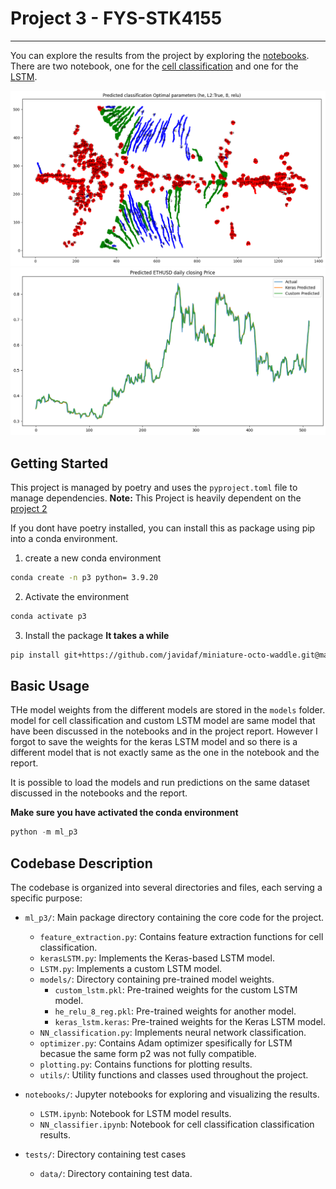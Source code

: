 # Project 3 - FYS-STK4155
---

You can explore the results from the project by exploring the [notebooks](notebooks). There are two notebook, one for the [cell classification](notebooks/NN_cell_classification.ipynb) and one for the [LSTM](notebooks/LSTM.ipynb).

![cell_classification](assets/cell_classification.png)
![LSTM](assets/lstm.png)


## Getting Started

This project is managed by poetry and uses the `pyproject.toml` file to manage dependencies. **Note:** This Project is heavily dependent on the [project 2](https://github.com/javidaf/expert-machine/tree/multi-classification)

If you dont have poetry installed, you can install this as package using pip into a conda environment.

1. create a new conda environment

```bash
conda create -n p3 python= 3.9.20
```

2. Activate the environment

```bash
conda activate p3
```

3. Install the package **It takes a while**
```bash
pip install git+https://github.com/javidaf/miniature-octo-waddle.git@master#subdirectory=ml-p3
```


## Basic Usage

THe model weights from the different models are stored in the `models` folder. 
model for cell classification and custom LSTM model are same model that have been 
discussed in the notebooks and in the project report. However I forgot to save the
weights for the keras LSTM model and so there is a different model that is not exactly same as the one in the notebook and the report. 

It is possible to load the models and run predictions on the same dataset discussed in the notebooks and the report. 

**Make sure you have activated the conda environment**

```python
python -m ml_p3
```

## Codebase Description

The codebase is organized into several directories and files, each serving a specific purpose:

- `ml_p3/`: Main package directory containing the core code for the project.
  - `feature_extraction.py`: Contains feature extraction functions for cell classification.
  - `kerasLSTM.py`: Implements the Keras-based LSTM model.
  - `LSTM.py`: Implements a custom LSTM model.
  - `models/`: Directory containing pre-trained model weights.
    - `custom_lstm.pkl`: Pre-trained weights for the custom LSTM model.
    - `he_relu_8_reg.pkl`: Pre-trained weights for another model.
    - `keras_lstm.keras`: Pre-trained weights for the Keras LSTM model.
  - `NN_classification.py`: Implements neural network classification.
  - `optimizer.py`: Contains Adam optimizer spesifically for LSTM becasue the same form p2 was not fully compatible.
  - `plotting.py`: Contains functions for plotting results.
  - `utils/`: Utility functions and classes used throughout the project.

- `notebooks/`: Jupyter notebooks for exploring and visualizing the results.
  - `LSTM.ipynb`: Notebook for LSTM model results.
  - `NN_classifier.ipynb`: Notebook for cell classification classification results.

- `tests/`: Directory containing test cases
  - `data/`: Directory containing test data.



